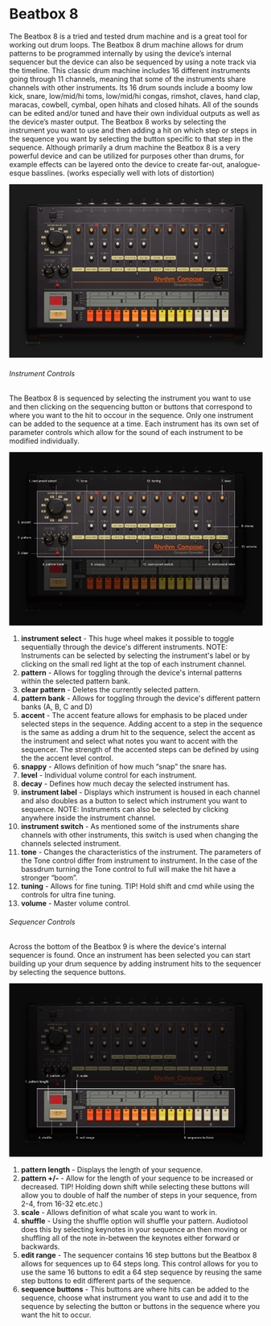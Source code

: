 # Beatbox 8

The Beatbox 8 is a tried and tested drum machine and is a great tool for
working out drum loops. The Beatbox 8 drum machine allows for drum
patterns to be programmed internally by using the device’s internal
sequencer but the device can also be sequenced by using a note track via
the timeline. This classic drum machine includes 16 different
instruments going through 11 channels, meaning that some of the
instruments share channels with other instruments. Its 16 drum sounds
include a boomy low kick, snare, low/mid/hi toms, low/mid/hi congas,
rimshot, claves, hand clap, maracas, cowbell, cymbal, open hihats and
closed hihats. All of the sounds can be edited and/or tuned and have
their own individual outputs as well as the device’s master output. The
Beatbox 8 works by selecting the instrument you want to use and then
adding a hit on which step or steps in the sequence you want by
selecting the button specific to that step in the sequence. Although
primarily a drum machine the Beatbox 8 is a very powerful device and can
be utilized for purposes other than drums, for example effects can be
layered onto the device to create far-out, analogue-esque basslines.
(works especially well with lots of distortion)

![/images/beat\_eight.png](/images/beat_eight.png
"/images/beat_eight.png")

###### Instrument Controls

The Beatbox 8 is sequenced by selecting the instrument you want to use
and then clicking on the sequencing button or buttons that correspond to
where you want to the hit to occour in the sequence. Only one instrument
can be added to the sequence at a time. Each instrument has its own set
of parameter controls which allow for the sound of each instrument to be
modified individually.

![/images/beat\_eight2.png](/images/beat_eight2.png
"/images/beat_eight2.png")

1.  **instrument select** - This huge wheel makes it possible to toggle
    sequentially through the device's different instruments. NOTE:
    Instruments can be selected by selecting the instrument's label or
    by clicking on the small red light at the top of each instrument
    channel.
2.  **pattern** - Allows for toggling through the device's internal
    patterns within the selected pattern bank.
3.  **clear pattern** - Deletes the currently selected pattern.
4.  **pattern bank** - Allows for toggling through the device's
    different pattern banks (A, B, C and D)
5.  **accent** - The accent feature allows for emphasis to be placed
    under selected steps in the sequence. Adding accent to a step in the
    sequence is the same as adding a drum hit to the sequence, select
    the accent as the instrument and select what notes you want to
    accent with the sequencer. The strength of the accented steps can be
    defined by using the the accent level control.
6.  **snappy** - Allows definition of how much “snap” the snare has.
7.  **level** - Individual volume control for each instrument.
8.  **decay** - Defines how much decay the selected instrument has.
9.  **instrument label** - Displays which instrument is housed in each
    channel and also doubles as a button to select which instrument you
    want to sequence. NOTE: Instruments can also be selected by clicking
    anywhere inside the instrument channel.
10. **instrument switch** - As mentioned some of the instruments share
    channels with other instruments, this switch is used when changing
    the channels selected instrument.
11. **tone** - Changes the characteristics of the instrument. The
    parameters of the Tone control differ from instrument to instrument.
    In the case of the bassdrum turning the Tone control to full will
    make the hit have a stronger “boom”.
12. **tuning** - Allows for fine tuning. TIP\! Hold shift and cmd while
    using the controls for ultra fine tuning.
13. **volume** - Master volume control.

###### Sequencer Controls

Across the bottom of the Beatbox 9 is where the device's internal
sequencer is found. Once an instrument has been selected you can start
building up your drum sequence by adding instrument hits to the
sequencer by selecting the sequence buttons.

![/images/beat\_eight3.png](/images/beat_eight3.png
"/images/beat_eight3.png")

1.  **pattern length** - Displays the length of your sequence.
2.  **pattern +/-** - Allow for the length of your sequence to be
    increased or decreased. TIP\! Holding down shift while selecting
    these buttons will allow you to double of half the number of steps
    in your sequence, from 2-4, from 16-32 etc.etc.)
3.  **scale** - Allows definition of what scale you want to work in.
4.  **shuffle** - Using the shuffle option will shuffle your pattern.
    Audiotool does this by selecting keynotes in your sequence an then
    moving or shuffling all of the note in-between the keynotes either
    forward or backwards.
5.  **edit range** - The sequencer contains 16 step buttons but the
    Beatbox 8 allows for sequences up to 64 steps long. This control
    allows for you to use the same 16 buttons to edit a 64 step sequence
    by reusing the same step buttons to edit different parts of the
    sequence.
6.  **sequence buttons** - This buttons are where hits can be added to
    the sequence, choose what instrument you want to use and add it to
    the sequence by selecting the button or buttons in the sequence
    where you want the hit to occur.
